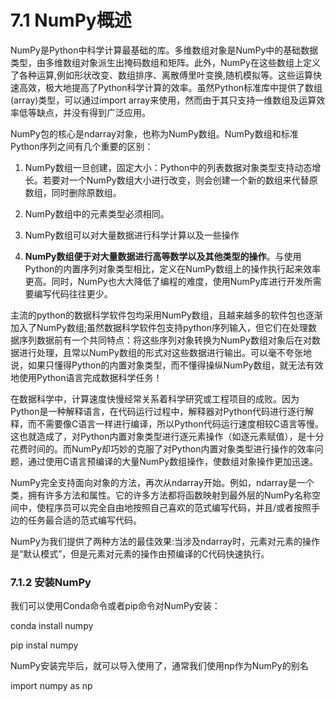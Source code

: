 # 7.1 NumPy概述


NumPy是Python中科学计算最基础的库。多维数组对象是NumPy中的基础数据类型，由多维数组对象派生出掩码数组和矩阵。此外，NumPy在这些数组上定义了各种运算,例如形状改变、数组排序、离散傅里叶变换,随机模拟等。这些运算快速高效，极大地提高了Python科学计算的效率。虽然Python标准库中提供了数组(array)类型，可以通过import
array来使用，然而由于其只支持一维数组及运算效率低等缺点，并没有得到广泛应用。

NumPy包的核心是ndarray对象，也称为NumPy数组。NumPy数组和标准Python序列之间有几个重要的区别：

1.  NumPy数组一旦创建，固定大小：Python中的列表数据对象类型支持动态增长。若要对一个NumPy数组大小进行改变，则会创建一个新的数组来代替原数组，同时删除原数组。

2.  NumPy数组中的元素类型必须相同。

3.  NumPy数组可以对大量数据进行科学计算以及一些操作

4.  **NumPy数组便于对大量数据进行高等数学以及其他类型的操作**。与使用Python的内置序列对象类型相比，定义在NumPy数组上的操作执行起来效率更高。同时，NumPy也大大降低了编程的难度，使用NumPy库进行开发所需要编写代码往往更少。

主流的python的数据科学软件包均采用NumPy数组，且越来越多的软件包也逐渐加入了NumPy数组;虽然数据科学软件包支持python序列输入，但它们在处理数据序列数据前有一个共同特点：将这些序列对象转换为NumPy数组对象后在对数据进行处理，且常以NumPy数组的形式对这些数据进行输出。可以毫不夸张地说，如果只懂得Python的内置对象类型，而不懂得操纵NumPy数组，就无法有效地使用Python语言完成数据科学任务！

在数据科学中，计算速度快慢经常关系着科学研究或工程项目的成败。因为Python是一种解释语言，在代码运行过程中，解释器对Python代码进行逐行解释，而不需要像C语言一样进行编译，所以Python代码运行速度相较C语言等慢。这也就造成了，对Python内置对象类型进行逐元素操作（如逐元素赋值），是十分花费时间的。而NumPy却巧妙的克服了对Python内置对象类型进行操作的效率问题，通过使用C语言预编译的大量NumPy数组操作，使数组对象操作更加迅速。

NumPy完全支持面向对象的方法，再次从ndarray开始。例如，ndarray是一个类，拥有许多方法和属性。它的许多方法都将函数映射到最外层的NumPy名称空间中，使程序员可以完全自由地按照自己喜欢的范式编写代码，并且/或者按照手边的任务最合适的范式编写代码。

NumPy为我们提供了两种方法的最佳效果:当涉及ndarray时，元素对元素的操作是“默认模式”，但是元素对元素的操作由预编译的C代码快速执行。

### 7.1.2 安装NumPy

我们可以使用Conda命令或者pip命令对NumPy安装：

conda install numpy

pip instal numpy

NumPy安装完毕后，就可以导入使用了，通常我们使用np作为NumPy的别名

import numpy as np